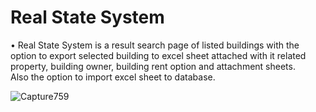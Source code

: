 # Real State System

•	Real State System is a result search page of listed buildings with the option to export selected building to excel sheet attached with it related property, building owner, building rent option and attachment sheets.<br/>Also the option to import excel sheet to database. <br/>

![Capture759](https://user-images.githubusercontent.com/38099832/55694502-c5430580-59b4-11e9-937c-96307ceadc1f.PNG)
